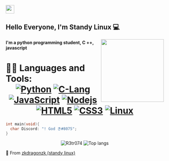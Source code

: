 <p align="left">
  <img src="https://user-images.githubusercontent.com/5679180/79618120-0daffb80-80be-11ea-819e-d2b0fa904d07.gif" width="27px">
</p>

## Hello Everyone, I'm Standy Linux 💻
<img align='right' src='https://cdn.discordapp.com/attachments/847642903832559636/863811205554372619/1-13123_deltarune-ralsei-pixel-art.gif' width='200"'>

#### I'm a python programming student, C ++, javascript

# 👨‍💻 Languages and Tools: <div align="center"> [![Python](https://img.shields.io/badge/-Python-%20F7DF1C?style=flat-square&logo=python&logoColor=000000&labelColor=%23F7DF1C&color=%23FFCE5A)](https://www.python.org/) [![C-Lang](https://img.shields.io/badge/-C-%20F7DF1C?style=flat-square&logo=c&logoColor=000000&labelColor=%23F7DF1C&color=%23FFCE5A)](https://docs.microsoft.com/pt-br/cpp/c-language/?view=msvc-160) [![JavaScript](https://img.shields.io/badge/-JavaScript-%23F7DF1C?style=flat-square&logo=javascript&logoColor=000000&labelColor=%23F7DF1C&color=%23FFCE5A)](https://www.javascript.com/) [![Nodejs](https://img.shields.io/badge/-Nodejs-black?style=flat-square&logo=Node.js)](https://nodejs.org/) [![HTML5](https://img.shields.io/badge/-HTML5-%23E44D27?style=flat-square&logo=html5&logoColor=ffffff)](https://developer.mozilla.org/pt-BR/docs/Web/HTML/HTML5) [![CSS3](https://img.shields.io/badge/-CSS3-%231572B6?style=flat-square&logo=css3)](https://developer.mozilla.org/en-US/docs/Web/CSS) [![Linux](https://img.shields.io/badge/-linux-%231572B6?style=flat-square&logo=-linux)](https://www.kernel.org/doc/html/latest/) 
</div>

```c
int main(void){
  char Discord: "! God き#8075";
}
```

<p align="center">
  <img src="https://github-readme-stats.vercel.app/api?username=zkdragonzk&show_icons=true&title_color=fff&icon_color=00d9ff&text_color=c9d1d9&bg_color=161b22" alt="R3tr074"/>
    <img src="https://github-readme-stats.vercel.app/api/top-langs/?username=zkdragonzk&layout=compact&show_icons=true&title_color=fff&icon_color=fff&text_color=c9d1d9&bg_color=161b22" alt="Top langs"/>
</p>


💫 From [zkdragonzk (standy linux)](https://github.com/zkdragonzk)
